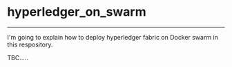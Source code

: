 # hyperledger_on_swarm
---

I'm going to explain how to deploy hyperledger fabric on Docker swarm in this respository.

TBC.....
